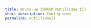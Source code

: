 ```yaml
---
title: Write-up {OWASP Mutillidae II}
short-description: Coming soon
permalink: mutillidaeII
---
```

